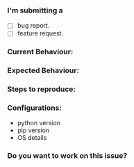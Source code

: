 ### I'm submitting a 
- [ ] bug report.
- [ ] feature request.

### Current Behaviour:
<!-- Describe about the bug -->

### Expected Behaviour:
<!-- Describe what will happen if bug is removed -->

### Steps to reproduce:
<!-- If you can then please provide the steps to reproduce the bug -->

### Configurations:
<!-- Please provide the configuration details of the following --> 
* python version
* pip version
* OS details

### Do you want to work on this issue?
<!-- yes/no -->

